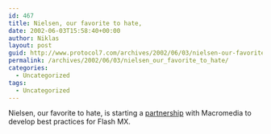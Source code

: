 ```yaml
---
id: 467
title: Nielsen, our favorite to hate,
date: 2002-06-03T15:58:40+00:00
author: Niklas
layout: post
guid: http://www.protocol7.com/archives/2002/06/03/nielsen-our-favorite-to-hate/
permalink: /archives/2002/06/03/nielsen_our_favorite_to_hate/
categories:
  - Uncategorized
tags:
  - Uncategorized
---
```

<div class='microid-adc8efc9f2984054defed47c1273a969d20a9b7b'>
  <p>
    Nielsen, our favorite to hate, is starting a <a href="http://maccentral.macworld.com/news/0206/03.macromedia.php">partnership</a> with Macromedia to develop best practices for Flash MX.
  </p>
</div>